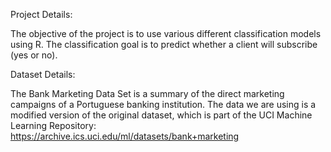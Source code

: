 Project Details:

The objective of the project is to use various different classification models using R.
The classification goal is to predict whether a client will subscribe (yes or no).

Dataset Details:

The Bank Marketing Data Set is a summary of the direct marketing campaigns of a Portuguese banking institution. The data we are using is a modified version of the original dataset, which is part of the UCI Machine Learning Repository: https://archive.ics.uci.edu/ml/datasets/bank+marketing
